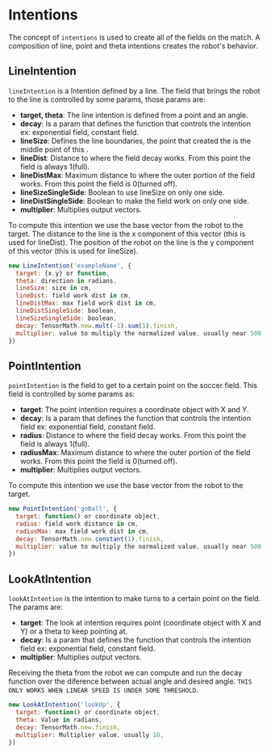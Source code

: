 # Intentions

The concept of `intentions` is used to create all of the fields on the match. A composition of line, point and theta intentions creates the robot's behavior.

## LineIntention

`lineIntention` is a Intention defined by a line. The field that brings the robot to the line is controlled by some params, those params are:

  - **target, theta**: The line intention is defined from a point and an angle.
  - **decay**: Is a param that defines the function that controls the intention ex: exponential field, constant field.
  - **lineSize**: Defines the line boundaries, the point that created the is the middle point of this .
  - **lineDist**: Distance to where the field decay works. From this point the field is always 1(full).
  - **lineDistMax**: Maximum distance to where the outer portion of the field works. From this point the field is 0(turned off).
  - **lineSizeSingleSide**: Boolean to use lineSize on only one side.
  - **lineDistSingleSide**: Boolean to make the field work on only one side.
  - **multiplier**: Multiplies output vectors.

To compute this intention we use the base vector from the robot to the target. The distance to the line is the x component of this vector (this is used for lineDist). The position of the robot on the line is the y component of this vector (this is used for lineSize).

```javascript
new LineIntention('exampleName', {
  target: {x,y} or function,
  theta: direction in radians,
  lineSize: size in cm, 
  lineDist: field work dist in cm,
  lineDistMax: max field work dist in cm,
  lineDistSingleSide: boolean,
  lineSizeSingleSide: boolean,
  decay: TensorMath.new.mult(-1).sum(1).finish,
  multiplier: value to multiply the normalized value, usually near 500,
})
```

## PointIntention

`pointIntention` is the field to get to a certain point on the soccer field. This field is controlled by some params as:

  - **target**: The point intention requires a coordinate object with X and Y.
  - **decay**: Is a param that defines the function that controls the intention field ex: exponential field, constant field.
  - **radius**: Distance to where the field decay works. From this point the field is always 1(full).
  - **radiusMax**: Maximum distance to where the outer portion of the field works. From this point the field is 0(turned off).
  - **multiplier**: Multiplies output vectors.

To compute this intention we use the base vector from the robot to the target.

```javascript
new PointIntention('goBall', {
  target: function() or coordinate object,
  radius: field work distance in cm,
  radiusMax: max field work dist in cm,
  decay: TensorMath.new.constant(1).finish,
  multiplier: value to multiply the normalized value, usually near 500,
})
```

## LookAtIntention

`lookAtIntention` is the intention to make turns to a certain point on the field. The params are:

  - **target**: The look at intention requires point (coordinate object with X and Y) or a theta to keep pointing at.
  - **decay**: Is a param that defines the function that controls the intention field ex: exponential field, constant field.
  - **multiplier**: Multiplies output vectors.

Receiving the theta from the robot we can compute and run the decay function over the diference between actual angle and desired angle. `THIS ONLY WORKS WHEN LINEAR SPEED IS UNDER SOME THRESHOLD`.

```javascript
new LookAtIntention('lookUp', {
  target: function() or coordinate object, 
  theta: Value in radians,
  decay: TensorMath.new.finish,
  multiplier: Multiplier value, usually 10,
})


